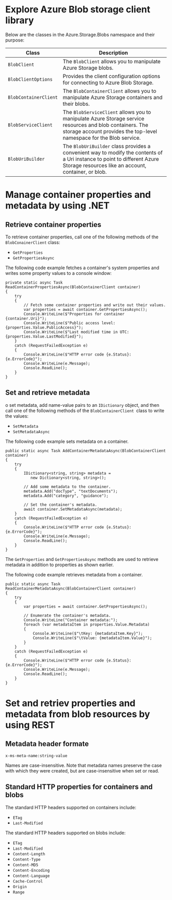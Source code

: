 # Explore Azure Blob storage client library

Below are the classes in the Azure.Storage.Blobs namespace and their purpose:

|Class	| Description|
|-------|------------|
`BlobClient` |	The `BlobClient` allows you to manipulate Azure Storage blobs.
`BlobClientOptions` |	Provides the client configuration options for connecting to Azure Blob Storage.
`BlobContainerClient` |	The `BlobContainerClient` allows you to manipulate Azure Storage containers and their blobs.
`BlobServiceClient` |	The `BlobServiceClient` allows you to manipulate Azure Storage service resources and blob containers. The storage account provides the top-level namespace for the Blob service.
`BlobUriBuilder` |	The `BlobUriBuilder` class provides a convenient way to modify the contents of a Uri instance to point to different Azure Storage resources like an account, container, or blob.

# Manage container properties and metadata by using .NET
## Retrieve container properties

To retrieve container properties, call one of the following methods of the `BlobConainerClient` class:

- `GetProperties`
- `GetPropertiesAsync`

The following code example fetches a container's system properties and writes some property values to a console window:

```
private static async Task ReadContainerPropertiesAsync(BlobContainerClient container)
{
    try
    {
        // Fetch some container properties and write out their values.
        var properties = await container.GetPropertiesAsync();
        Console.WriteLine($"Properties for container {container.Uri}");
        Console.WriteLine($"Public access level: {properties.Value.PublicAccess}");
        Console.WriteLine($"Last modified time in UTC: {properties.Value.LastModified}");
    }
    catch (RequestFailedException e)
    {
        Console.WriteLine($"HTTP error code {e.Status}: {e.ErrorCode}");
        Console.WriteLine(e.Message);
        Console.ReadLine();
    }
}
```

## Set and retrieve metadata
o set metadata, add name-value pairs to an `IDictionary` object, and then call one of the following methods of the `BlobContainerClient `class to write the values:

- `SetMetadata`
- `SetMetadataAsync`

The following code example sets metadata on a container.

```
public static async Task AddContainerMetadataAsync(BlobContainerClient container)
{
    try
    {
        IDictionary<string, string> metadata =
           new Dictionary<string, string>();

        // Add some metadata to the container.
        metadata.Add("docType", "textDocuments");
        metadata.Add("category", "guidance");

        // Set the container's metadata.
        await container.SetMetadataAsync(metadata);
    }
    catch (RequestFailedException e)
    {
        Console.WriteLine($"HTTP error code {e.Status}: {e.ErrorCode}");
        Console.WriteLine(e.Message);
        Console.ReadLine();
    }
}
```

The `GetProperties` and `GetPropertiesAsync` methods are used to retrieve metadata in addition to properties as shown earlier.

The following code example retrieves metadata from a container.
```
public static async Task ReadContainerMetadataAsync(BlobContainerClient container)
{
    try
    {
        var properties = await container.GetPropertiesAsync();

        // Enumerate the container's metadata.
        Console.WriteLine("Container metadata:");
        foreach (var metadataItem in properties.Value.Metadata)
        {
            Console.WriteLine($"\tKey: {metadataItem.Key}");
            Console.WriteLine($"\tValue: {metadataItem.Value}");
        }
    }
    catch (RequestFailedException e)
    {
        Console.WriteLine($"HTTP error code {e.Status}: {e.ErrorCode}");
        Console.WriteLine(e.Message);
        Console.ReadLine();
    }
}
```

# Set and retriev properties and metadata from blob resources by using REST
## Metadata header formate
```
x-ms-meta-name:string-value
```
Names are case-insensitive. Note that metadata names preserve the case with which they were created, but are case-insensitive when set or read. 

## Standard HTTP properties for containers and blobs
The standard HTTP headers supported on containers include:

- `ETag`
- `Last-Modified`

The standard HTTP headers supported on blobs include:

- `ETag`
- `Last-Modified`
- `Content-Length`
- `Content-Type`
- `Content-MD5`
- `Content-Encoding`
- `Content-Language`
- `Cache-Control`
- `Origin`
- `Range`